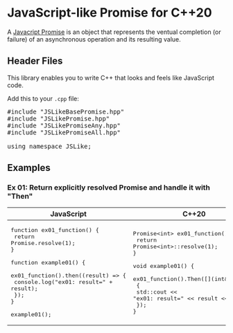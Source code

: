 # JavaScript-like Promise for C++20

A [Javacript Promise](https://developer.mozilla.org/en-US/docs/Web/JavaScript/Reference/Global_Objects/Promise) is an object that represents the ventual completion (or failure) of an asynchronous operation and its resulting value.

## Header Files
This library enables you to write C++ that looks and feels like JavaScript code.

Add this to your <code>.cpp</code> file:

<pre>
#include "JSLikeBasePromise.hpp"
#include "JSLikePromise.hpp"
#include "JSLikePromiseAny.hpp"
#include "JSLikePromiseAll.hpp"

using namespace JSLike;
</pre>

## Examples

### Ex 01: Return explicitly resolved Promise and handle it with "Then"

<!-- BEGIN_MDAUTOGEN: code_table_body('JavaScript', 'C++20', '../Examples_JavaScript/example01.js', '../Examples_C++20/example01.hpp') -->
|JavaScript|C++20|
|----|----|
|<pre>function ex01_function() {<br>    return Promise.resolve(1);<br>}<br><br>function example01() {<br>    ex01_function().then((result) =\> {<br>        console.log("ex01\: result=" + result);<br>    });<br>}<br><br>example01();|<pre>Promise\<int\> ex01_function() {<br>  return Promise\<int\>\:\:resolve(1);<br>}<br><br>void example01() {<br>  ex01_function().Then([](int& result)<br>    {<br>      std\:\:cout \<\< "ex01\: result=" \<\< result \<\< "\n";<br>    });<br>}|
<!-- END_MDAUTOGEN -->

